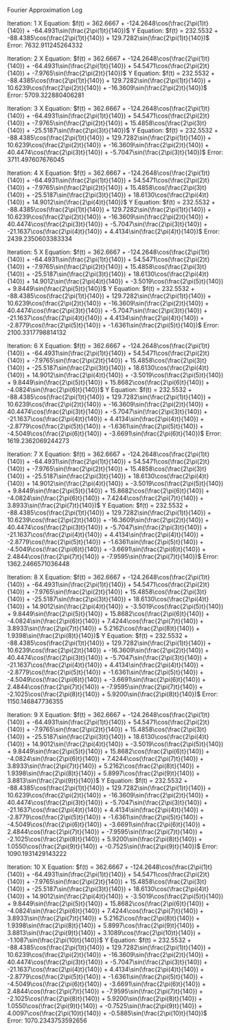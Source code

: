 Fourier Approximation Log

Iteration: 1
X Equation: $f(t) = 362.6667 + -124.2648\cos(\frac{2\pi(1)t}{140}) + -64.4931\sin(\frac{2\pi(1)t}{140})$
Y Equation: $f(t) = 232.5532 + -88.4385\cos(\frac{2\pi(1)t}{140}) + 129.7282\sin(\frac{2\pi(1)t}{140})$
Error: 7632.911245264332

Iteration: 2
X Equation: $f(t) = 362.6667 + -124.2648\cos(\frac{2\pi(1)t}{140}) + -64.4931\sin(\frac{2\pi(1)t}{140}) + 54.5471\cos(\frac{2\pi(2)t}{140}) + -7.9765\sin(\frac{2\pi(2)t}{140})$
Y Equation: $f(t) = 232.5532 + -88.4385\cos(\frac{2\pi(1)t}{140}) + 129.7282\sin(\frac{2\pi(1)t}{140}) + 10.6239\cos(\frac{2\pi(2)t}{140}) + -16.3609\sin(\frac{2\pi(2)t}{140})$
Error: 5709.322880406281

Iteration: 3
X Equation: $f(t) = 362.6667 + -124.2648\cos(\frac{2\pi(1)t}{140}) + -64.4931\sin(\frac{2\pi(1)t}{140}) + 54.5471\cos(\frac{2\pi(2)t}{140}) + -7.9765\sin(\frac{2\pi(2)t}{140}) + 15.4858\cos(\frac{2\pi(3)t}{140}) + -25.5187\sin(\frac{2\pi(3)t}{140})$
Y Equation: $f(t) = 232.5532 + -88.4385\cos(\frac{2\pi(1)t}{140}) + 129.7282\sin(\frac{2\pi(1)t}{140}) + 10.6239\cos(\frac{2\pi(2)t}{140}) + -16.3609\sin(\frac{2\pi(2)t}{140}) + 40.4474\cos(\frac{2\pi(3)t}{140}) + -5.7047\sin(\frac{2\pi(3)t}{140})$
Error: 3711.497607676045

Iteration: 4
X Equation: $f(t) = 362.6667 + -124.2648\cos(\frac{2\pi(1)t}{140}) + -64.4931\sin(\frac{2\pi(1)t}{140}) + 54.5471\cos(\frac{2\pi(2)t}{140}) + -7.9765\sin(\frac{2\pi(2)t}{140}) + 15.4858\cos(\frac{2\pi(3)t}{140}) + -25.5187\sin(\frac{2\pi(3)t}{140}) + 18.6130\cos(\frac{2\pi(4)t}{140}) + 14.9012\sin(\frac{2\pi(4)t}{140})$
Y Equation: $f(t) = 232.5532 + -88.4385\cos(\frac{2\pi(1)t}{140}) + 129.7282\sin(\frac{2\pi(1)t}{140}) + 10.6239\cos(\frac{2\pi(2)t}{140}) + -16.3609\sin(\frac{2\pi(2)t}{140}) + 40.4474\cos(\frac{2\pi(3)t}{140}) + -5.7047\sin(\frac{2\pi(3)t}{140}) + -21.1637\cos(\frac{2\pi(4)t}{140}) + 4.4134\sin(\frac{2\pi(4)t}{140})$
Error: 2439.2350603383334

Iteration: 5
X Equation: $f(t) = 362.6667 + -124.2648\cos(\frac{2\pi(1)t}{140}) + -64.4931\sin(\frac{2\pi(1)t}{140}) + 54.5471\cos(\frac{2\pi(2)t}{140}) + -7.9765\sin(\frac{2\pi(2)t}{140}) + 15.4858\cos(\frac{2\pi(3)t}{140}) + -25.5187\sin(\frac{2\pi(3)t}{140}) + 18.6130\cos(\frac{2\pi(4)t}{140}) + 14.9012\sin(\frac{2\pi(4)t}{140}) + -3.5019\cos(\frac{2\pi(5)t}{140}) + 9.8449\sin(\frac{2\pi(5)t}{140})$
Y Equation: $f(t) = 232.5532 + -88.4385\cos(\frac{2\pi(1)t}{140}) + 129.7282\sin(\frac{2\pi(1)t}{140}) + 10.6239\cos(\frac{2\pi(2)t}{140}) + -16.3609\sin(\frac{2\pi(2)t}{140}) + 40.4474\cos(\frac{2\pi(3)t}{140}) + -5.7047\sin(\frac{2\pi(3)t}{140}) + -21.1637\cos(\frac{2\pi(4)t}{140}) + 4.4134\sin(\frac{2\pi(4)t}{140}) + -2.8779\cos(\frac{2\pi(5)t}{140}) + -1.6361\sin(\frac{2\pi(5)t}{140})$
Error: 2100.3317798814132

Iteration: 6
X Equation: $f(t) = 362.6667 + -124.2648\cos(\frac{2\pi(1)t}{140}) + -64.4931\sin(\frac{2\pi(1)t}{140}) + 54.5471\cos(\frac{2\pi(2)t}{140}) + -7.9765\sin(\frac{2\pi(2)t}{140}) + 15.4858\cos(\frac{2\pi(3)t}{140}) + -25.5187\sin(\frac{2\pi(3)t}{140}) + 18.6130\cos(\frac{2\pi(4)t}{140}) + 14.9012\sin(\frac{2\pi(4)t}{140}) + -3.5019\cos(\frac{2\pi(5)t}{140}) + 9.8449\sin(\frac{2\pi(5)t}{140}) + 15.8682\cos(\frac{2\pi(6)t}{140}) + -4.0824\sin(\frac{2\pi(6)t}{140})$
Y Equation: $f(t) = 232.5532 + -88.4385\cos(\frac{2\pi(1)t}{140}) + 129.7282\sin(\frac{2\pi(1)t}{140}) + 10.6239\cos(\frac{2\pi(2)t}{140}) + -16.3609\sin(\frac{2\pi(2)t}{140}) + 40.4474\cos(\frac{2\pi(3)t}{140}) + -5.7047\sin(\frac{2\pi(3)t}{140}) + -21.1637\cos(\frac{2\pi(4)t}{140}) + 4.4134\sin(\frac{2\pi(4)t}{140}) + -2.8779\cos(\frac{2\pi(5)t}{140}) + -1.6361\sin(\frac{2\pi(5)t}{140}) + -4.5049\cos(\frac{2\pi(6)t}{140}) + -3.6691\sin(\frac{2\pi(6)t}{140})$
Error: 1619.2362069244273

Iteration: 7
X Equation: $f(t) = 362.6667 + -124.2648\cos(\frac{2\pi(1)t}{140}) + -64.4931\sin(\frac{2\pi(1)t}{140}) + 54.5471\cos(\frac{2\pi(2)t}{140}) + -7.9765\sin(\frac{2\pi(2)t}{140}) + 15.4858\cos(\frac{2\pi(3)t}{140}) + -25.5187\sin(\frac{2\pi(3)t}{140}) + 18.6130\cos(\frac{2\pi(4)t}{140}) + 14.9012\sin(\frac{2\pi(4)t}{140}) + -3.5019\cos(\frac{2\pi(5)t}{140}) + 9.8449\sin(\frac{2\pi(5)t}{140}) + 15.8682\cos(\frac{2\pi(6)t}{140}) + -4.0824\sin(\frac{2\pi(6)t}{140}) + 7.4244\cos(\frac{2\pi(7)t}{140}) + 3.8933\sin(\frac{2\pi(7)t}{140})$
Y Equation: $f(t) = 232.5532 + -88.4385\cos(\frac{2\pi(1)t}{140}) + 129.7282\sin(\frac{2\pi(1)t}{140}) + 10.6239\cos(\frac{2\pi(2)t}{140}) + -16.3609\sin(\frac{2\pi(2)t}{140}) + 40.4474\cos(\frac{2\pi(3)t}{140}) + -5.7047\sin(\frac{2\pi(3)t}{140}) + -21.1637\cos(\frac{2\pi(4)t}{140}) + 4.4134\sin(\frac{2\pi(4)t}{140}) + -2.8779\cos(\frac{2\pi(5)t}{140}) + -1.6361\sin(\frac{2\pi(5)t}{140}) + -4.5049\cos(\frac{2\pi(6)t}{140}) + -3.6691\sin(\frac{2\pi(6)t}{140}) + 2.4844\cos(\frac{2\pi(7)t}{140}) + -7.9595\sin(\frac{2\pi(7)t}{140})$
Error: 1362.2466571036448

Iteration: 8
X Equation: $f(t) = 362.6667 + -124.2648\cos(\frac{2\pi(1)t}{140}) + -64.4931\sin(\frac{2\pi(1)t}{140}) + 54.5471\cos(\frac{2\pi(2)t}{140}) + -7.9765\sin(\frac{2\pi(2)t}{140}) + 15.4858\cos(\frac{2\pi(3)t}{140}) + -25.5187\sin(\frac{2\pi(3)t}{140}) + 18.6130\cos(\frac{2\pi(4)t}{140}) + 14.9012\sin(\frac{2\pi(4)t}{140}) + -3.5019\cos(\frac{2\pi(5)t}{140}) + 9.8449\sin(\frac{2\pi(5)t}{140}) + 15.8682\cos(\frac{2\pi(6)t}{140}) + -4.0824\sin(\frac{2\pi(6)t}{140}) + 7.4244\cos(\frac{2\pi(7)t}{140}) + 3.8933\sin(\frac{2\pi(7)t}{140}) + 5.2162\cos(\frac{2\pi(8)t}{140}) + 1.9398\sin(\frac{2\pi(8)t}{140})$
Y Equation: $f(t) = 232.5532 + -88.4385\cos(\frac{2\pi(1)t}{140}) + 129.7282\sin(\frac{2\pi(1)t}{140}) + 10.6239\cos(\frac{2\pi(2)t}{140}) + -16.3609\sin(\frac{2\pi(2)t}{140}) + 40.4474\cos(\frac{2\pi(3)t}{140}) + -5.7047\sin(\frac{2\pi(3)t}{140}) + -21.1637\cos(\frac{2\pi(4)t}{140}) + 4.4134\sin(\frac{2\pi(4)t}{140}) + -2.8779\cos(\frac{2\pi(5)t}{140}) + -1.6361\sin(\frac{2\pi(5)t}{140}) + -4.5049\cos(\frac{2\pi(6)t}{140}) + -3.6691\sin(\frac{2\pi(6)t}{140}) + 2.4844\cos(\frac{2\pi(7)t}{140}) + -7.9595\sin(\frac{2\pi(7)t}{140}) + -2.1025\cos(\frac{2\pi(8)t}{140}) + 5.9200\sin(\frac{2\pi(8)t}{140})$
Error: 1150.146847736355

Iteration: 9
X Equation: $f(t) = 362.6667 + -124.2648\cos(\frac{2\pi(1)t}{140}) + -64.4931\sin(\frac{2\pi(1)t}{140}) + 54.5471\cos(\frac{2\pi(2)t}{140}) + -7.9765\sin(\frac{2\pi(2)t}{140}) + 15.4858\cos(\frac{2\pi(3)t}{140}) + -25.5187\sin(\frac{2\pi(3)t}{140}) + 18.6130\cos(\frac{2\pi(4)t}{140}) + 14.9012\sin(\frac{2\pi(4)t}{140}) + -3.5019\cos(\frac{2\pi(5)t}{140}) + 9.8449\sin(\frac{2\pi(5)t}{140}) + 15.8682\cos(\frac{2\pi(6)t}{140}) + -4.0824\sin(\frac{2\pi(6)t}{140}) + 7.4244\cos(\frac{2\pi(7)t}{140}) + 3.8933\sin(\frac{2\pi(7)t}{140}) + 5.2162\cos(\frac{2\pi(8)t}{140}) + 1.9398\sin(\frac{2\pi(8)t}{140}) + 5.8997\cos(\frac{2\pi(9)t}{140}) + 3.8813\sin(\frac{2\pi(9)t}{140})$
Y Equation: $f(t) = 232.5532 + -88.4385\cos(\frac{2\pi(1)t}{140}) + 129.7282\sin(\frac{2\pi(1)t}{140}) + 10.6239\cos(\frac{2\pi(2)t}{140}) + -16.3609\sin(\frac{2\pi(2)t}{140}) + 40.4474\cos(\frac{2\pi(3)t}{140}) + -5.7047\sin(\frac{2\pi(3)t}{140}) + -21.1637\cos(\frac{2\pi(4)t}{140}) + 4.4134\sin(\frac{2\pi(4)t}{140}) + -2.8779\cos(\frac{2\pi(5)t}{140}) + -1.6361\sin(\frac{2\pi(5)t}{140}) + -4.5049\cos(\frac{2\pi(6)t}{140}) + -3.6691\sin(\frac{2\pi(6)t}{140}) + 2.4844\cos(\frac{2\pi(7)t}{140}) + -7.9595\sin(\frac{2\pi(7)t}{140}) + -2.1025\cos(\frac{2\pi(8)t}{140}) + 5.9200\sin(\frac{2\pi(8)t}{140}) + 1.0550\cos(\frac{2\pi(9)t}{140}) + -0.7525\sin(\frac{2\pi(9)t}{140})$
Error: 1090.1931429143222

Iteration: 10
X Equation: $f(t) = 362.6667 + -124.2648\cos(\frac{2\pi(1)t}{140}) + -64.4931\sin(\frac{2\pi(1)t}{140}) + 54.5471\cos(\frac{2\pi(2)t}{140}) + -7.9765\sin(\frac{2\pi(2)t}{140}) + 15.4858\cos(\frac{2\pi(3)t}{140}) + -25.5187\sin(\frac{2\pi(3)t}{140}) + 18.6130\cos(\frac{2\pi(4)t}{140}) + 14.9012\sin(\frac{2\pi(4)t}{140}) + -3.5019\cos(\frac{2\pi(5)t}{140}) + 9.8449\sin(\frac{2\pi(5)t}{140}) + 15.8682\cos(\frac{2\pi(6)t}{140}) + -4.0824\sin(\frac{2\pi(6)t}{140}) + 7.4244\cos(\frac{2\pi(7)t}{140}) + 3.8933\sin(\frac{2\pi(7)t}{140}) + 5.2162\cos(\frac{2\pi(8)t}{140}) + 1.9398\sin(\frac{2\pi(8)t}{140}) + 5.8997\cos(\frac{2\pi(9)t}{140}) + 3.8813\sin(\frac{2\pi(9)t}{140}) + 3.1089\cos(\frac{2\pi(10)t}{140}) + -1.1087\sin(\frac{2\pi(10)t}{140})$
Y Equation: $f(t) = 232.5532 + -88.4385\cos(\frac{2\pi(1)t}{140}) + 129.7282\sin(\frac{2\pi(1)t}{140}) + 10.6239\cos(\frac{2\pi(2)t}{140}) + -16.3609\sin(\frac{2\pi(2)t}{140}) + 40.4474\cos(\frac{2\pi(3)t}{140}) + -5.7047\sin(\frac{2\pi(3)t}{140}) + -21.1637\cos(\frac{2\pi(4)t}{140}) + 4.4134\sin(\frac{2\pi(4)t}{140}) + -2.8779\cos(\frac{2\pi(5)t}{140}) + -1.6361\sin(\frac{2\pi(5)t}{140}) + -4.5049\cos(\frac{2\pi(6)t}{140}) + -3.6691\sin(\frac{2\pi(6)t}{140}) + 2.4844\cos(\frac{2\pi(7)t}{140}) + -7.9595\sin(\frac{2\pi(7)t}{140}) + -2.1025\cos(\frac{2\pi(8)t}{140}) + 5.9200\sin(\frac{2\pi(8)t}{140}) + 1.0550\cos(\frac{2\pi(9)t}{140}) + -0.7525\sin(\frac{2\pi(9)t}{140}) + 4.0097\cos(\frac{2\pi(10)t}{140}) + -0.5885\sin(\frac{2\pi(10)t}{140})$
Error: 1070.2343753592656

